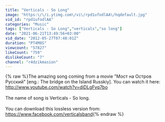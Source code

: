 ```yaml
---
title: "Verticals - So Long"
image: "https:\/\/i.ytimg.com\/vi\/rpd1ufodlAA\/hqdefault.jpg"
vid_id: "rpd1ufodlAA"
categories: "Music"
tags: ["Verticals - So Long","verticals","so long"]
date: "2021-06-21T13:49:56+03:00"
vid_date: "2012-05-27T07:48:01Z"
duration: "PT4M8S"
viewcount: "57827"
likeCount: "759"
dislikeCount: "7"
channel: "r4dzikmasion"
---
```

{% raw %}The amazing song coming from a movie &quot;Мост на Остров Русский&quot; [eng.: The bridge on the Island Russkiy]. You can watch it here: <a rel="nofollow" target="blank" href="http://www.youtube.com/watch?v=diDLgFvq7bo">http://www.youtube.com/watch?v=diDLgFvq7bo</a><br /><br />The name of song is Verticals - So long. <br /><br />You can download this lossless version from:<br /><a rel="nofollow" target="blank" href="https://www.facebook.com/verticalsband">https://www.facebook.com/verticalsband</a>{% endraw %}
